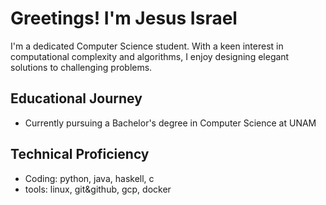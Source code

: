 # Greetings! I'm Jesus Israel

I'm a dedicated Computer Science student. With a keen interest in
computational complexity and algorithms, I enjoy designing elegant solutions
to challenging problems.

## Educational Journey

- Currently pursuing a Bachelor's degree in Computer Science at UNAM


## Technical Proficiency

- Coding: python, java, haskell, c
- tools: linux, git&github, gcp, docker

